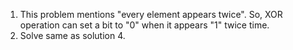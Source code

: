 1. This problem mentions "every element appears twice". So, XOR operation can set a bit to "0" when it appears "1" twice time.
2. Solve same as solution 4.